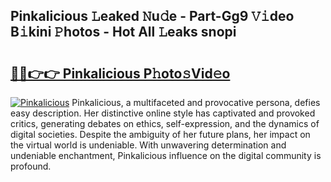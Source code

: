 ## Pinkalicious 𝙻eaked 𝙽u𝚍e - Part-Gg9 𝚅𝚒deo B𝚒kini 𝙿hotos - Hot All 𝙻eaks snopi

# <h2><a href="http://ld6gjzc.urlbe.top/?page=Pinkalicious">🔗🔗👉👉 Pinkalicious P𝚑oto𝚜Vid𝚎o</a></h2>

[![Pinkalicious](https://i.imgur.com/eBuTRDB.gif)](http://ld6gjzc.urlbe.top/?page=Pinkalicious)
Pinkalicious, a multifaceted and provocative persona, defies easy description. Her distinctive online style has captivated and provoked critics, generating debates on ethics, self-expression, and the dynamics of digital societies. Despite the ambiguity of her future plans, her impact on the virtual world is undeniable. With unwavering determination and undeniable enchantment, Pinkalicious influence on the digital community is profound.
